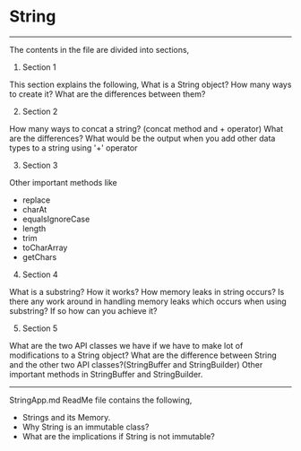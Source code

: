 
String
=======
---


The contents in the file are divided into sections,

1) Section 1

This section explains the following,
What is a String object?
How many ways to create it?
What are the differences between them?

2) Section 2

How many ways to concat a string? (concat method and + operator)
What are the differences?
What would be the output when you add other data types to a string using '+' operator

3) Section 3

Other important methods like

* replace
* charAt
* equalsIgnoreCase
* length
* trim
* toCharArray
* getChars


4) Section 4

What is a substring?
How it works?
How memory leaks in string occurs?
Is there any work around in handling memory leaks which occurs when using substring?
If so how can you achieve it?

5) Section 5

What are the two API classes we have if we have to make lot of modifications to a String object?
What are the difference between String and the other two API classes?(StringBuffer and StringBuilder)
Other important methods in StringBuffer and StringBuilder.


*******
StringApp.md ReadMe file contains the following,

* Strings and its Memory.
* Why String is an immutable class?
* What are the implications if String is not immutable?
